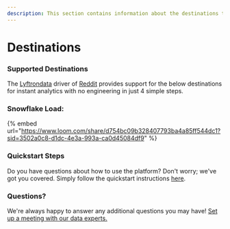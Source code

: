 ```yaml
---
description: This section contains information about the destinations that Reddit supports.
---
```


# Destinations

### Supported Destinations

The [Lyftrondata](https://www.lyftrondata.com/) driver of [Reddit](https://www.lyftrondata.com/integration/marketing-analytics/reddit/) provides support for the below destinations for instant analytics with no engineering in just 4 simple steps.

### Snowflake Load:

{% embed url="https://www.loom.com/share/d754bc09b328407793ba4a85ff544dc1?sid=3502a0c8-d1dc-4e3a-993a-ca0d45084df9" %}

### Quickstart Steps

Do you have questions about how to use the platform? Don't worry; we've got you covered. Simply follow the quickstart instructions [here](./).

### Questions? <a href="#questions" id="questions"></a>

We're always happy to answer any additional questions you may have! [Set up a meeting with our data experts.](https://www.lyftrondata.com/book-a-meeting/)
